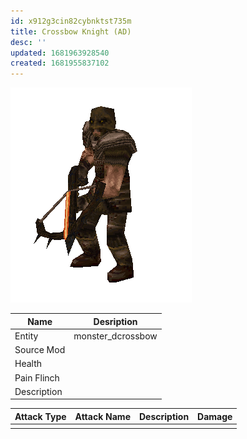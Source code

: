 ```yaml
---
id: x912g3cin82cybnktst735m
title: Crossbow Knight (AD)
desc: ''
updated: 1681963928540
created: 1681955837102
---
```

![Monster Picture](assets/img/knight_crossbow.png)

|Name  |Desription|
|------|-------------|
|Entity|monster_dcrossbow|
|Source Mod||
|Health||
|Pain Flinch||
|Description||

|Attack Type|Attack Name|Description|Damage|
|-----------|-----------|-----------|------|
||||